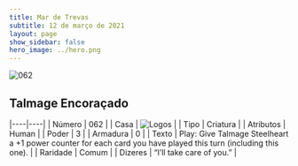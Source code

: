 ```yaml
---
title: Mar de Trevas
subtitle: 12 de março de 2021
layout: page
show_sidebar: false
hero_image: ../hero.png
---
```


![062](https://cdn.keyforgegame.com/media/card_front/pt/496_062_H58G5862RM8P_pt.png)

## Talmage Encoraçado

|----|----|
| Número | 062 |
| Casa | ![Logos](https://archonarcana.com/images/thumb/c/ce/Logos.png/22px-Logos.png "Logos") |
| Tipo | Criatura |
| Atributos | Human |
| Poder | 3 |
| Armadura | 0 |
| Texto | Play: Give Talmage Steelheart a +1 power counter for each card you have played this turn (including this one). |
| Raridade | Comum |
| Dizeres | “I’ll take care of you.” |
